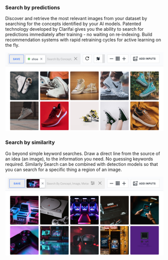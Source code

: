 ### Search by predictions

Discover and retrieve the most relevant images from your dataset by searching for the concepts identified by your AI models. Patented technology developed by Clarifai gives you the ability to search for predictions immediately after training - no waiting on re-indexing. Build recommendation systems with rapid retraining cycles for active learning on the fly.

![image](/images/rank_by_predictions.jpg)

### Search by similarity

Go beyond simple keyword searches. Draw a direct line from the source of an idea (an image), to the information you need. No guessing keywords required. Similarly Search can be combined with detection models so that you can search for a specific thing a region of an image. 

![image](/images/Rank_Similarity_Search.jpg)
